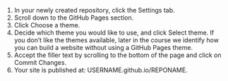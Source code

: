 1. In your newly created repository, click the Settings tab.
2. Scroll down to the GitHub Pages section.
3. Click Choose a theme.
4. Decide which theme you would like to use, and click Select theme.
  If you don’t like the themes available, later in the course we identify how you can build a website without using a GitHub Pages theme.
5. Accept the filler text by scrolling to the bottom of the page and click on Commit Changes.
6. Your site is published at: USERNAME.github.io/REPONAME.
